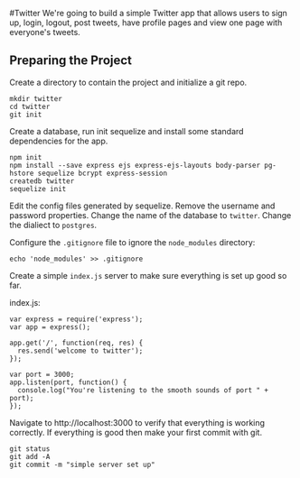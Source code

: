 #Twitter
We're going to build a simple Twitter app that allows users
to sign up, login, logout, post tweets, have profile pages
and view one page with everyone's tweets.

## Preparing the Project
Create a directory to contain the project and initialize a
git repo.

```
mkdir twitter
cd twitter
git init
```

Create a database, run init sequelize and install some
standard dependencies for the app. 

```
npm init
npm install --save express ejs express-ejs-layouts body-parser pg-hstore sequelize bcrypt express-session
createdb twitter
sequelize init
```

Edit the config files generated by sequelize. Remove the username
and password properties. Change the name of the database to `twitter`.
Change the dialiect to `postgres`.

Configure the `.gitignore` file to ignore the `node_modules` directory:

```
echo 'node_modules' >> .gitignore
```

Create a simple `index.js` server to make sure everything is set up
good so far.

index.js:

```
var express = require('express');
var app = express();

app.get('/', function(req, res) {
  res.send('welcome to twitter');
});

var port = 3000;
app.listen(port, function() {
  console.log("You're listening to the smooth sounds of port " + port);
});  

```

Navigate to http://localhost:3000 to verify that everything is working
correctly. If everything is good then make your first commit with git.

```
git status
git add -A
git commit -m "simple server set up"
```

## 
